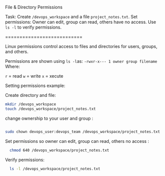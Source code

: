 File & Directory Permissions

Task:
Create `/devops_workspace` and a file `project_notes.txt`.
Set permissions:
Owner can edit, group can read, others have no access.
Use `ls -l` to verify permissions.

===========================

Linux permissions control access to files and directories for users, groups, and others.

Permissions are shown using `ls -l`as: `-rwxr-x--- 1 owner group filename` Where:

`r` = read
`w` = write
`x` = xecute

Setting permissions example:

Create directory and file:

```bash
mkdir /devops_workspace
touch /devops_workspace/project_notes.txt
```
change ownership to your user and group :

```bash

sudo chown devops_user:devops_team /devops_workspace/project_notes.txt
```
Set permissions so owner can edit, group can read, others no access :

```bash
  chmod 640 /devops_workspace/project_notes.txt
```

Verify permissions:

```bash
  ls -l /devops_workspace/project_notes.txt
```




